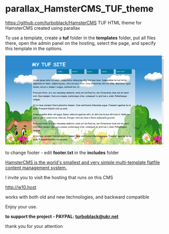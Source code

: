 # parallax_HamsterCMS_TUF_theme

https://github.com/turboblack/HamsterCMS TUF HTML theme for HamsterCMS created using parallax

To use a template, create a **tuf** folder in the **templates** folder, put all files there, open the admin panel on the hosting, select the page, and specify this template in the options.

![this is what theme looks like](https://github.com/turboblack/parallax_HamsterCMS_TUF_theme/blob/main/screen.jpg)


to change footer - edit **footer.txt** in the **includes** folder

[HamsterCMS is the world's smallest and very simple multi-template flatfile content management system.](http://old.net.eu.org/)


I invite you to visit the hosting that runs on this CMS

http://w10.host

works with both old and new technologies, and backward compatible

Enjoy your use.

**to support the project - PAYPAL: turboblack@ukr.net**

thank you for your attention
